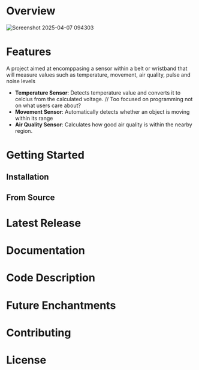 # Overview
![Screenshot 2025-04-07 094303](https://github.com/user-attachments/assets/ee6ad579-0cc0-49f8-8d33-c8d75d14e29a)
# Features
A project aimed at encomppasing a sensor within a belt or wristband that will measure values such as temperature, movement, air quality, pulse and noise levels

* **Temperature Sensor**: Detects temperature value and converts it to celcius from the calculated voltage. // Too focused on programming not on what users care about?
* **Movement Sensor**: Automatically detects whether an object is moving within its range
* **Air Quality Sensor**: Calculates how good air quality is within the nearby region.

# Getting Started

## Installation

## From Source

# Latest Release

# Documentation

# Code Description

# Future Enchantments

# Contributing

# License

